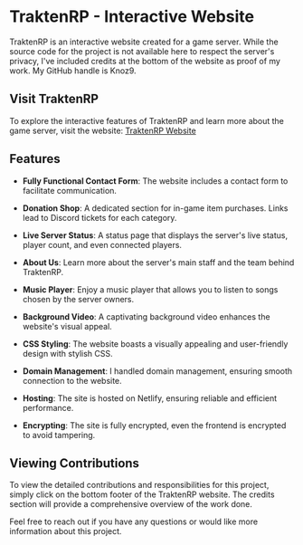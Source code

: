 # TraktenRP - Interactive Website

TraktenRP is an interactive website created for a game server. While the source code for the project is not available here to respect the server's privacy, I've included credits at the bottom of the website as proof of my work. My GitHub handle is Knoz9.

## Visit TraktenRP

To explore the interactive features of TraktenRP and learn more about the game server, visit the website: [TraktenRP Website](https://www.traktenrp.se)

## Features

- **Fully Functional Contact Form**: The website includes a contact form to facilitate communication.
  
- **Donation Shop**: A dedicated section for in-game item purchases. Links lead to Discord tickets for each category.

- **Live Server Status**: A status page that displays the server's live status, player count, and even connected players.

- **About Us**: Learn more about the server's main staff and the team behind TraktenRP.

- **Music Player**: Enjoy a music player that allows you to listen to songs chosen by the server owners.

- **Background Video**: A captivating background video enhances the website's visual appeal.

- **CSS Styling**: The website boasts a visually appealing and user-friendly design with stylish CSS.

- **Domain Management**: I handled domain management, ensuring smooth connection to the website.

- **Hosting**: The site is hosted on Netlify, ensuring reliable and efficient performance.

- **Encrypting**: The site is fully encrypted, even the frontend is encrypted to avoid tampering.

## Viewing Contributions

To view the detailed contributions and responsibilities for this project, simply click on the bottom footer of the TraktenRP website. The credits section will provide a comprehensive overview of the work done.

Feel free to reach out if you have any questions or would like more information about this project.
